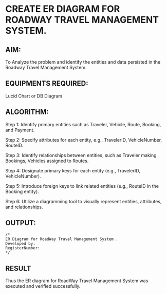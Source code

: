 # CREATE ER DIAGRAM FOR ROADWAY TRAVEL  MANAGEMENT SYSTEM.

## AIM:
 To Analyze the problem and identify the entities and data persisted in the Roadway Travel Management System.

## EQUIPMENTS REQUIRED:

Lucid Chart or DB Diagram

## ALGORITHM:
Step 1: Identify primary entities such as Traveler, Vehicle, Route, Booking, and Payment.

Step 2: Specify attributes for each entity, e.g., TravelerID, VehicleNumber, RouteID.

Step 3: Identify relationships between entities, such as Traveler making Bookings, Vehicles assigned to Routes.

Step 4: Designate primary keys for each entity (e.g., TravelerID, VehicleNumber).

Step 5: 	Introduce foreign keys to link related entities (e.g., RouteID in the Booking entity).

Step 6: Utilize a diagramming tool to visually represent entities, attributes, and relationships.


## OUTPUT:
```
/*
ER Diagram for RoadWay Travel Management System .
Developed by: 
RegisterNumber:  
*/
```





## RESULT
  Thus the ER diagram for RoadWay Travel Management System was executed and verified successfully.
